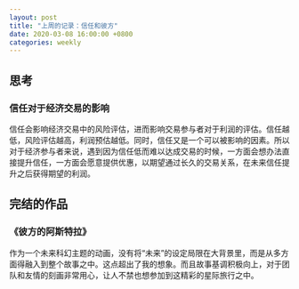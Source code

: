 ```yaml
---
layout: post
title: "上周的记录：信任和彼方"
date: 2020-03-08 16:00:00 +0800
categories: weekly
---
```


## 思考

### 信任对于经济交易的影响

信任会影响经济交易中的风险评估，进而影响交易参与者对于利润的评估。信任越低，风险评估越高，利润预估越低。同时，信任又是一个可以被影响的因素。所以对于经济参与者来说，遇到因为信任低而难以达成交易的时候，一方面会想办法直接提升信任，一方面会愿意提供优惠，以期望通过长久的交易关系，在未来信任提升之后获得期望的利润。

## 完结的作品

### 《彼方的阿斯特拉》

作为一个未来科幻主题的动画，没有将“未来”的设定局限在大背景里，而是从多方面得融入到整个故事之中。这点超出了我的想象。而且故事基调积极向上，对于团队和友情的刻画非常用心，让人不禁也想参加到这精彩的星际旅行之中。
